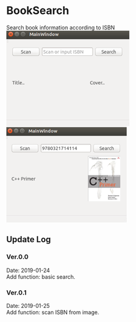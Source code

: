 # BookSearch
Search book information according to ISBN  
<img src=pic1.PNG height=250 /> <img src=pic2.PNG height=250 />  

## Update Log  

### Ver.0.0  
Date: 2019-01-24  
Add function: basic search.  

### Ver.0.1
Date: 2019-01-25  
Add function: scan ISBN from image.
